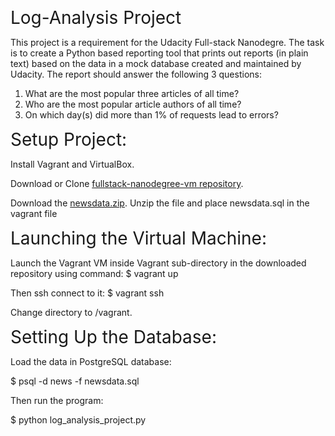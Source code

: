 <span style = "font-size: 2em;">Log-Analysis Project</span>

This project is a requirement for the Udacity Full-stack Nanodegre. The task is to create a Python based
reporting tool that prints out reports (in plain text) based on the data in a mock database created and maintained by Udacity. 
The report should answer the following 3 questions:

1. What are the most popular three articles of all time?
2. Who are the most popular article authors of all time?
3. On which day(s) did more than 1% of requests lead to errors?

<span style = "font-size: 2em;">Setup Project:</span>

Install Vagrant and VirtualBox.

Download or Clone [fullstack-nanodegree-vm repository](https://github.com/udacity/fullstack-nanodegree-vm).

Download the [newsdata.zip](https://d17h27t6h515a5.cloudfront.net/topher/2016/August/57b5f748_newsdata/newsdata.zip). 
Unzip the file and place newsdata.sql in the vagrant file


<span style = "font-size: 2em;">Launching the Virtual Machine:</span>

Launch the Vagrant VM inside Vagrant sub-directory in the downloaded repository using command:
  $ vagrant up

Then ssh connect to it:
  $ vagrant ssh

Change directory to /vagrant.

<span style = "font-size: 2em;">Setting Up the Database:</span>

Load the data in PostgreSQL database:

 $ psql -d news -f newsdata.sql

Then run the program:

  $ python log_analysis_project.py
